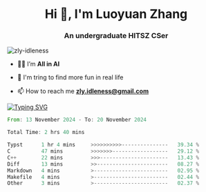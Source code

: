 <h1 align="center">Hi 👋, I'm Luoyuan Zhang</h1>

<h3 align="center">An undergraduate HITSZ CSer</h3>

<p align="left"> <img src="https://komarev.com/ghpvc/?username=zly-idleness&label=Profile%20views&color=0e75b6&style=flat" alt="zly-idleness" /> </p>


- 👨‍💻 I’m **All in AI**

- 🌱 I'm tring to find more fun in real life

- 📫 How to reach me **zly.idleness@gmail.com**



[![Typing SVG](https://readme-typing-svg.herokuapp.com?font=Fira+Code&pause=1000&width=435&lines=I+Maybe+Slow)](https://git.io/typing-svg)


<!--START_SECTION:waka-->

```rust
From: 13 November 2024 - To: 20 November 2024

Total Time: 2 hrs 40 mins

Typst      1 hr 4 mins     >>>>>>>>>>---------------   39.34 %
C          47 mins         >>>>>>>------------------   29.12 %
C++        22 mins         >>>----------------------   13.43 %
Diff       13 mins         >>-----------------------   08.27 %
Markdown   4 mins          >------------------------   02.95 %
Makefile   4 mins          >------------------------   02.44 %
Other      3 mins          >------------------------   02.37 %
```

<!--END_SECTION:waka-->



